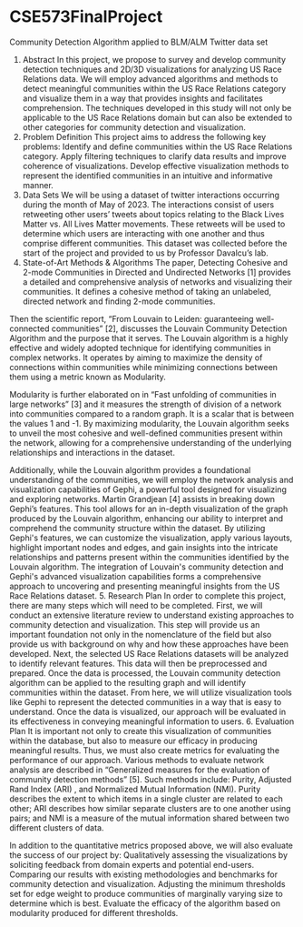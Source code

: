 # CSE573FinalProject
Community Detection Algorithm applied to BLM/ALM Twitter data set

1. Abstract
In this project, we propose to survey and develop community detection techniques and 2D/3D visualizations for analyzing US Race Relations data. We will employ advanced algorithms and methods to detect meaningful communities within the US Race Relations category and visualize them in a way that provides insights and facilitates comprehension. The techniques developed in this study will not only be applicable to the US Race Relations domain but can also be extended to other categories for community detection and visualization.
2. Problem Definition
	This project aims to address the following key problems:
Identify and define communities within the US Race Relations category.
Apply filtering techniques to clarify data results and improve coherence of visualizations.
Develop effective visualization methods to represent the identified communities in an intuitive and informative manner.
3. Data Sets
We will be using a dataset of twitter interactions occurring during the month of May of 2023. The interactions consist of users retweeting other users’ tweets about topics relating to the Black Lives Matter vs. All Lives Matter movements. These retweets will be used to determine which users are interacting with one another and thus comprise different communities. This dataset was collected before the start of the project and provided to us by Professor Davalcu’s lab.
4. State-of-Art Methods & Algorithms
The paper, Detecting Cohesive and 2-mode Communities in Directed and Undirected Networks [1] provides a detailed and comprehensive analysis of networks and visualizing their communities. It defines a cohesive method of taking an unlabeled, directed network and finding 2-mode communities.

Then the scientific report, “From Louvain to Leiden: guaranteeing well-connected communities” [2], discusses the Louvain Community Detection Algorithm and the purpose that it serves. The Louvain algorithm is a highly effective and widely adopted technique for identifying communities in complex networks. It operates by aiming to maximize the density of connections within communities while minimizing connections between them using a metric known as Modularity. 

Modularity is further elaborated on in “Fast unfolding of communities in large networks” [3] and it measures the strength of division of a network into communities compared to a random graph. It is a scalar that is between the values 1 and -1. By maximizing modularity, the Louvain algorithm seeks to unveil the most cohesive and well-defined communities present within the network, allowing for a comprehensive understanding of the underlying relationships and interactions in the dataset.

Additionally, while the Louvain algorithm provides a foundational understanding of the communities, we will employ the network analysis and visualization capabilities of Gephi, a powerful tool designed for visualizing and exploring networks. Martin Grandjean [4] assists in breaking down Gephi’s features. This tool allows for an in-depth visualization of the graph produced by the Louvain algorithm, enhancing our ability to interpret and comprehend the community structure within the dataset. By utilizing Gephi's features, we can customize the visualization, apply various layouts, highlight important nodes and edges, and gain insights into the intricate relationships and patterns present within the communities identified by the Louvain algorithm. The integration of Louvain's community detection and Gephi's advanced visualization capabilities forms a comprehensive approach to uncovering and presenting meaningful insights from the US Race Relations dataset.
5. Research Plan
	In order to complete this project, there are many steps which will need to be completed. First, we will conduct an extensive literature review to understand existing approaches to community detection and visualization. This step will provide us an important foundation not only in the nomenclature of the field but also provide us with background on why and how these approaches have been developed.
	Next, the selected US Race Relations datasets will be analyzed to identify relevant features. This data will then be preprocessed and prepared. Once the data is processed, the Louvain community detection algorithm can be applied to the resulting graph and will identify communities within the dataset. 
From here, we will utilize visualization tools like Gephi to represent the detected communities in a way that is easy to understand. Once the data is visualized, our approach will be evaluated in its effectiveness in conveying meaningful information to users. 
6. Evaluation Plan
It is important not only to create this visualization of communities within the database, but also to measure our efficacy in producing meaningful results. Thus, we must also create metrics for evaluating the performance of our approach. Various methods to evaluate network analysis are described in “Generalized measures for the evaluation of community detection methods” [5]. Such methods include: Purity, Adjusted Rand Index (ARI) , and Normalized Mutual Information (NMI). Purity describes the extent to which items in a single cluster are related to each other; ARI describes how similar separate clusters are to one another using pairs; and NMI is a measure of the mutual information shared between two different clusters of data.

In addition to the quantitative metrics proposed above, we will also evaluate the success of our project by:
Qualitatively assessing the visualizations by soliciting feedback from domain experts and potential end-users.
Comparing our results with existing methodologies and benchmarks for community detection and visualization.
Adjusting the minimum thresholds set for edge weight to produce communities of marginally varying size to determine which is best.
Evaluate the efficacy of the algorithm based on modularity produced for different thresholds.

